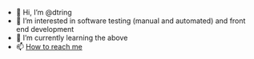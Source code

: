 - 👋 Hi, I’m @dtring
- 👀 I’m interested in software testing (manual and automated) and front end development
- 🌱 I’m currently learning the above
- 📫 <a href="https://www.linkedin.com/in/daisy-t-a16942127?lipi=urn%3Ali%3Apage%3Ad_flagship3_profile_view_base_contact_details%3BG4OOeJzXTQOabmKsZK1G7Q%3D%3D">How to reach me</a>

<!---
dtring/dtring is a ✨ special ✨ repository because its `README.md` (this file) appears on your GitHub profile.
You can click the Preview link to take a look at your changes.
--->
